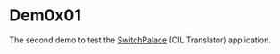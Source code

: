 # Dem0x01

The second demo to test the [SwitchPalace](http://switchpalace.com) (CIL Translator) application.
